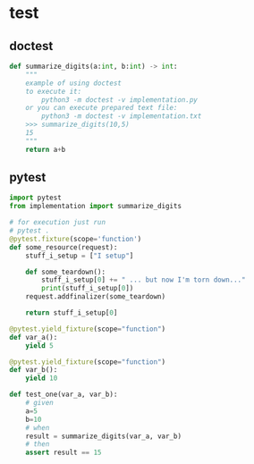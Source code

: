 # test

## doctest

<!-- MARKDOWN-AUTO-DOCS:START (CODE:src=../../python/test/doctest.py) -->
<!-- The below code snippet is automatically added from ../../python/test/doctest.py -->
```py
def summarize_digits(a:int, b:int) -> int:
    """
    example of using doctest
    to execute it: 
        python3 -m doctest -v implementation.py
    or you can execute prepared text file:
        python3 -m doctest -v implementation.txt
    >>> summarize_digits(10,5)
    15
    """
    return a+b
```
<!-- MARKDOWN-AUTO-DOCS:END -->



## pytest

<!-- MARKDOWN-AUTO-DOCS:START (CODE:src=../../python/test/pytest.py) -->
<!-- The below code snippet is automatically added from ../../python/test/pytest.py -->
```py
import pytest
from implementation import summarize_digits

# for execution just run
# pytest .
@pytest.fixture(scope='function')
def some_resource(request):
    stuff_i_setup = ["I setup"]

    def some_teardown():
        stuff_i_setup[0] += " ... but now I'm torn down..."
        print(stuff_i_setup[0])
    request.addfinalizer(some_teardown)

    return stuff_i_setup[0]

@pytest.yield_fixture(scope="function")
def var_a():
    yield 5

@pytest.yield_fixture(scope="function")
def var_b():
    yield 10

def test_one(var_a, var_b):
    # given
    a=5
    b=10
    # when 
    result = summarize_digits(var_a, var_b)
    # then 
    assert result == 15
```
<!-- MARKDOWN-AUTO-DOCS:END -->


